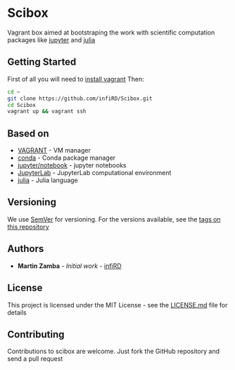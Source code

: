# Scibox

Vagrant box aimed at bootstraping the work with scientific computation packages
like [jupyter](http://jupyter.org/) and [julia](http://julialang.org/)

## Getting Started

First of all you will need to [install vagrant](https://www.vagrantup.com/docs/installation/)
Then:

```bash
cd ~
git clone https://github.com/infiRD/Scibox.git
cd Scibox
vagrant up && vagrant ssh
```

## Based on

* [VAGRANT](https://www.vagrantup.com/) - VM manager
* [conda](https://github.com/conda/conda) - Conda package manager
* [jupyter/notebook](https://github.com/jupyter/notebook) - jupyter notebooks
* [JupyterLab](https://github.com/jupyter/notebook) - JupyterLab computational environment
* [julia](https://github.com/JuliaLang/julia) - Julia language

## Versioning
We use [SemVer](http://semver.org/) for versioning. For the versions available, see the [tags on this repository](https://github.com/infiRD/Scibox/tags)

## Authors

* **Martin Zamba** - *Initial work* - [infiRD](https://github.com/infiRD)

## License

This project is licensed under the MIT License - see the [LICENSE.md](LICENSE.md) file for details

## Contributing

Contributions to scibox are welcome. Just fork the GitHub repository and send a pull request
